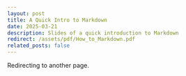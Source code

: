 ```yaml
---
layout: post
title: A Quick Intro to Markdown
date: 2025-03-21
description: Slides of a quick introduction to Markdown 
redirect: /assets/pdf/How_to_Markdown.pdf
related_posts: false
---
```

Redirecting to another page.

